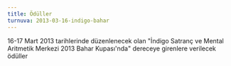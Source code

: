 ```yaml
---
title: Ödüller
turnuva: 2013-03-16-indigo-bahar
---
```

16-17 Mart 2013 tarihlerinde düzenlenecek olan "İndigo Satranç ve Mental Aritmetik Merkezi 2013 Bahar Kupası'nda" dereceye girenlere verilecek ödüller
